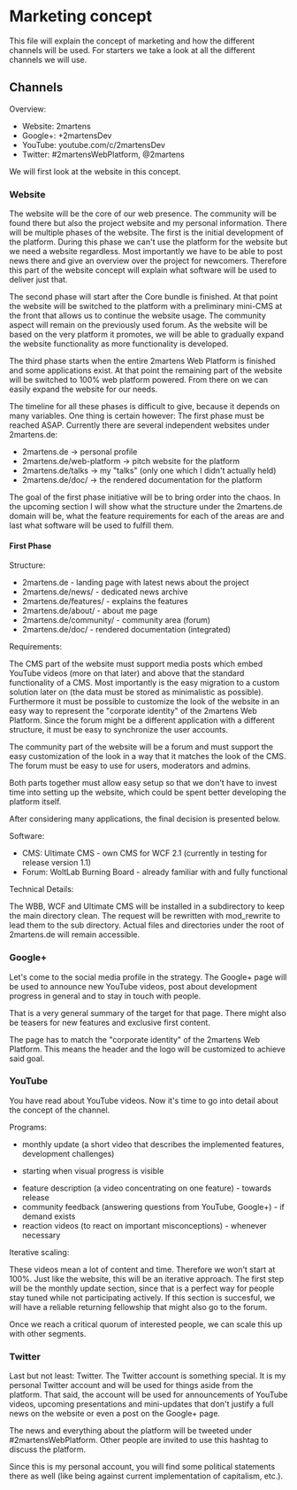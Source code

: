 # Marketing concept

This file will explain the concept of marketing and how the different channels will be used.
For starters we take a look at all the different channels we will use.

## Channels

Overview:

* Website: 2martens
* Google+: +2martensDev
* YouTube: youtube.com/c/2martensDev
* Twitter: #2martensWebPlatform, @2martens

We will first look at the website in this concept.

### Website

The website will be the core of our web presence. The community will be found there
but also the project website and my personal information. There will be multiple phases
of the website. The first is the initial development of the platform. During this phase
we can't use the platform for the website but we need a website regardless. Most importantly
we have to be able to post news there and give an overview over the project for newcomers.
Therefore this part of the website concept will explain what software will be used to deliver
just that. 

The second phase will start after the Core bundle is finished. At that point the website 
will be switched to the platform with a preliminary mini-CMS at the front that allows us 
to continue the website usage. The community aspect will remain on the previously used 
forum. As the website will be based on the very platform it promotes, we will be able to 
gradually expand the website functionality as more functionality is developed.

The third phase starts when the entire 2martens Web Platform is finished and some applications 
exist. At that point the remaining part of the website will be switched to 100% web platform 
powered. From there on we can easily expand the website for our needs.

The timeline for all these phases is difficult to give, because it depends on many variables. 
One thing is certain however: The first phase must be reached ASAP. Currently there are several 
independent websites under 2martens.de:

* 2martens.de -> personal profile
* 2martens.de/web-platform -> pitch website for the platform
* 2martens.de/talks -> my "talks" (only one which I didn't actually held)
* 2martens.de/doc/ -> the rendered documentation for the platform

The goal of the first phase initiative will be to bring order into the chaos. In the upcoming
section I will show what the structure under the 2martens.de domain will be, what the feature
requirements for each of the areas are and last what software will be used to fulfill them.

#### First Phase

Structure:

* 2martens.de - landing page with latest news about the project
* 2martens.de/news/ - dedicated news archive
* 2martens.de/features/ - explains the features
* 2martens.de/about/ - about me page
* 2martens.de/community/ - community area (forum)
* 2martens.de/doc/ - rendered documentation (integrated)

Requirements:

The CMS part of the website must support media posts which embed YouTube videos (more on that later)
and above that the standard functionality of a CMS. Most importantly is the easy migration
to a custom solution later on (the data must be stored as minimalistic as possible).
Furthermore it must be possible to customize the look of the website in an easy way to represent
the "corporate identity" of the 2martens Web Platform. Since the forum might be a different
application with a different structure, it must be easy to synchronize the user accounts.

The community part of the website will be a forum and must support the easy customization of
the look in a way that it matches the look of the CMS. The forum must be easy to use for
users, moderators and admins.

Both parts together must allow easy setup so that we don't have to invest time into setting up
the website, which could be spent better developing the platform itself.

After considering many applications, the final decision is presented below.

Software:

* CMS: Ultimate CMS - own CMS for WCF 2.1 (currently in testing for release version 1.1)
* Forum: WoltLab Burning Board - already familiar with and fully functional

Technical Details:

The WBB, WCF and Ultimate CMS will be installed in a subdirectory to keep the main directory
clean. The request will be rewritten with mod_rewrite to lead them to the sub directory.
Actual files and directories under the root of 2martens.de will remain accessible.

### Google+

Let's come to the social media profile in the strategy. The Google+ page will be used
to announce new YouTube videos, post about development progress in general and to stay
in touch with people.

That is a very general summary of the target for that page. There might also be teasers
for new features and exclusive first content.

The page has to match the "corporate identity" of the 2martens Web Platform. This means
the header and the logo will be customized to achieve said goal.

### YouTube

You have read about YouTube videos. Now it's time to go into detail about the concept of
the channel.

Programs:

* monthly update (a short video that describes the implemented features, development challenges) 
- starting when visual progress is visible
* feature description (a video concentrating on one feature) - towards release
* community feedback (answering questions from YouTube, Google+) - if demand exists
* reaction videos (to react on important misconceptions) - whenever necessary

Iterative scaling:

These videos mean a lot of content and time. Therefore we won't start at 100%. Just like
the website, this will be an iterative approach. The first step will be the monthly
update section, since that is a perfect way for people stay tuned while not participating
actively. If this section is succesful, we will have a reliable returning fellowship that
might also go to the forum.

Once we reach a critical quorum of interested people, we can scale this up with other
segments.

### Twitter

Last but not least: Twitter. The Twitter account is something special. It is my personal
Twitter account and will be used for things aside from the platform. That said, the account
will be used for announcements of YouTube videos, upcoming presentations and mini-updates
that don't justify a full news on the website or even a post on the Google+ page.

The news and everything about the platform will be tweeted under #2martensWebPlatform.
Other people are invited to use this hashtag to discuss the platform.

Since this is my personal account, you will find some political statements there as well
(like being against current implementation of capitalism, etc.).